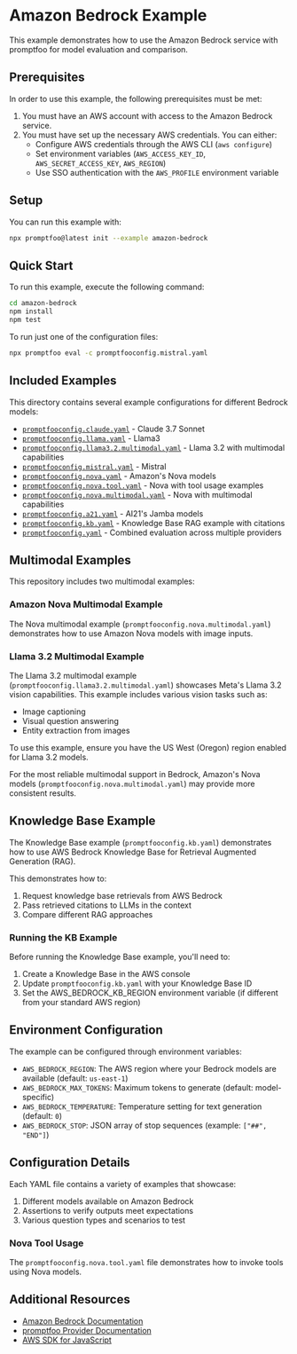 # Amazon Bedrock Example

This example demonstrates how to use the Amazon Bedrock service with promptfoo for model evaluation and comparison.

## Prerequisites

In order to use this example, the following prerequisites must be met:

1. You must have an AWS account with access to the Amazon Bedrock service.
2. You must have set up the necessary AWS credentials. You can either:
   - Configure AWS credentials through the AWS CLI (`aws configure`)
   - Set environment variables (`AWS_ACCESS_KEY_ID`, `AWS_SECRET_ACCESS_KEY`, `AWS_REGION`)
   - Use SSO authentication with the `AWS_PROFILE` environment variable

## Setup

You can run this example with:

```bash
npx promptfoo@latest init --example amazon-bedrock
```

## Quick Start

To run this example, execute the following command:

```bash
cd amazon-bedrock
npm install
npm test
```

To run just one of the configuration files:

```bash
npx promptfoo eval -c promptfooconfig.mistral.yaml
```

## Included Examples

This directory contains several example configurations for different Bedrock models:

- [`promptfooconfig.claude.yaml`](promptfooconfig.claude.yaml) - Claude 3.7 Sonnet
- [`promptfooconfig.llama.yaml`](promptfooconfig.llama.yaml) - Llama3
- [`promptfooconfig.llama3.2.multimodal.yaml`](promptfooconfig.llama3.2.multimodal.yaml) - Llama 3.2 with multimodal capabilities
- [`promptfooconfig.mistral.yaml`](promptfooconfig.mistral.yaml) - Mistral
- [`promptfooconfig.nova.yaml`](promptfooconfig.nova.yaml) - Amazon's Nova models
- [`promptfooconfig.nova.tool.yaml`](promptfooconfig.nova.tool.yaml) - Nova with tool usage examples
- [`promptfooconfig.nova.multimodal.yaml`](promptfooconfig.nova.multimodal.yaml) - Nova with multimodal capabilities
- [`promptfooconfig.a21.yaml`](promptfooconfig.a21.yaml) - AI21's Jamba models
- [`promptfooconfig.kb.yaml`](promptfooconfig.kb.yaml) - Knowledge Base RAG example with citations
- [`promptfooconfig.yaml`](promptfooconfig.yaml) - Combined evaluation across multiple providers

## Multimodal Examples

This repository includes two multimodal examples:

### Amazon Nova Multimodal Example

The Nova multimodal example (`promptfooconfig.nova.multimodal.yaml`) demonstrates how to use Amazon Nova models with image inputs.

### Llama 3.2 Multimodal Example

The Llama 3.2 multimodal example (`promptfooconfig.llama3.2.multimodal.yaml`) showcases Meta's Llama 3.2 vision capabilities. This example includes various vision tasks such as:

- Image captioning
- Visual question answering
- Entity extraction from images

To use this example, ensure you have the US West (Oregon) region enabled for Llama 3.2 models.

For the most reliable multimodal support in Bedrock, Amazon's Nova models (`promptfooconfig.nova.multimodal.yaml`) may provide more consistent results.

## Knowledge Base Example

The Knowledge Base example (`promptfooconfig.kb.yaml`) demonstrates how to use AWS Bedrock Knowledge Base for Retrieval Augmented Generation (RAG).

This demonstrates how to:

1. Request knowledge base retrievals from AWS Bedrock
2. Pass retrieved citations to LLMs in the context
3. Compare different RAG approaches

### Running the KB Example

Before running the Knowledge Base example, you'll need to:

1. Create a Knowledge Base in the AWS console
2. Update `promptfooconfig.kb.yaml` with your Knowledge Base ID
3. Set the AWS_BEDROCK_KB_REGION environment variable (if different from your standard AWS region)

## Environment Configuration

The example can be configured through environment variables:

- `AWS_BEDROCK_REGION`: The AWS region where your Bedrock models are available (default: `us-east-1`)
- `AWS_BEDROCK_MAX_TOKENS`: Maximum tokens to generate (default: model-specific)
- `AWS_BEDROCK_TEMPERATURE`: Temperature setting for text generation (default: `0`)
- `AWS_BEDROCK_STOP`: JSON array of stop sequences (example: `["##", "END"]`)

## Configuration Details

Each YAML file contains a variety of examples that showcase:

1. Different models available on Amazon Bedrock
2. Assertions to verify outputs meet expectations
3. Various question types and scenarios to test

### Nova Tool Usage

The `promptfooconfig.nova.tool.yaml` file demonstrates how to invoke tools using Nova models.

## Additional Resources

- [Amazon Bedrock Documentation](https://docs.aws.amazon.com/bedrock/)
- [promptfoo Provider Documentation](https://www.promptfoo.dev/docs/providers/bedrock)
- [AWS SDK for JavaScript](https://docs.aws.amazon.com/AWSJavaScriptSDK/v3/latest/clients/client-bedrock-runtime/)
